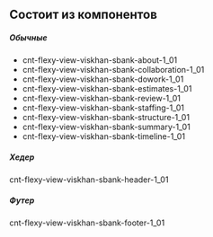 ## Состоит из компонентов

##### Обычные

- cnt-flexy-view-viskhan-sbank-about-1_01
- cnt-flexy-view-viskhan-sbank-collaboration-1_01
- cnt-flexy-view-viskhan-sbank-dowork-1_01
- cnt-flexy-view-viskhan-sbank-estimates-1_01
- cnt-flexy-view-viskhan-sbank-review-1_01
- cnt-flexy-view-viskhan-sbank-staffing-1_01
- cnt-flexy-view-viskhan-sbank-structure-1_01
- cnt-flexy-view-viskhan-sbank-summary-1_01
- cnt-flexy-view-viskhan-sbank-timeline-1_01

##### Хедер

cnt-flexy-view-viskhan-sbank-header-1_01

##### Футер

cnt-flexy-view-viskhan-sbank-footer-1_01
